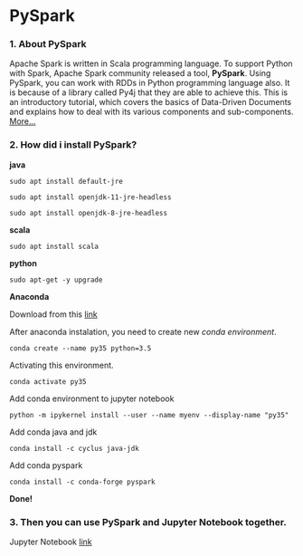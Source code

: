 # PySpark

### 1. About PySpark

Apache Spark is written in Scala programming language. To support Python with Spark, Apache Spark community released a tool, **PySpark**. Using PySpark, you can work with RDDs in Python programming language also. It is because of a library called Py4j that they are able to achieve this. This is an introductory tutorial, which covers the basics of Data-Driven Documents and explains how to deal with its various components and sub-components. [More...](https://www.tutorialspoint.com/pyspark/index.htm)

### 2. How did i install PySpark?

**java**

`sudo apt install default-jre`

`sudo apt install openjdk-11-jre-headless`

`sudo apt install openjdk-8-jre-headless`

**scala**

`sudo apt install scala`


**python**

`sudo apt-get -y upgrade`


**Anaconda**

Download from this [link](https://www.anaconda.com/download/#linux)

After anaconda instalation, you need to create new *conda environment*.

`conda create --name py35 python=3.5`

Activating this environment.

`conda activate py35`

Add conda environment to jupyter notebook

`python -m ipykernel install --user --name myenv --display-name "py35"`

Add conda java and jdk

`conda install -c cyclus java-jdk`


Add conda pyspark

`conda install -c conda-forge pyspark`


**Done!**


### 3. Then you can use PySpark and Jupyter Notebook together.

Jupyter Notebook [link](https://github.com/OleksandrKosovan/starting-big-data/blob/master/5-pyspark/1-pyspark-SparkContext.ipynb)
